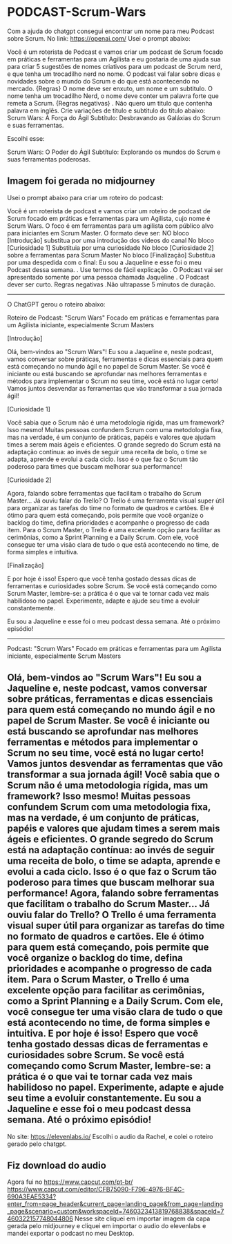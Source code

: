 # PODCAST-Scrum-Wars
Com a ajuda do chatgpt consegui encontrar um nome para meu Podcast sobre Scrum.
No link: https://openai.com/
Usei o prompt abaixo:

Você é um roterista de Podcast e vamos criar um podcast de Scrum focado em práticas e ferramentas para um Agilista e eu gostaria de uma ajuda sua para criar 5 sugestões de nomes criativos para um podcast de Scrum nerd, e que tenha um trocadilho nerd no nome. O podcast vai falar sobre dicas e novidades sobre o mundo do Scrum e do que está acontecendo no mercado.
 {Regras} O nome deve ser enxuto, um nome e um subtitulo. O nome tenha um trocadilho Nerd, o nome deve conter um palavra forte que remeta a Scrum. 
 {Regras negativas} . Não quero um titulo que contenha palavra em inglês.
Crie variações de titulo e subtitulo do titulo abaixo:
Scrum Wars: A Força do Ágil Subtítulo: Desbravando as Galáxias do Scrum e suas ferramentas.

Escolhi esse:

Scrum Wars: O Poder do Ágil 
Subtítulo: Explorando os mundos do Scrum e suas ferramentas poderosas.

Imagem foi gerada no  midjourney
--------------------------------------------------------------------------------------------------------------------------------------------------------------------------------------
Usei o prompt abaixo para criar um roteiro do podcast:

Você é um roterista de podcast e vamos criar um roteiro de podcast de Scrum focado em práticas e ferramentas para um Agilista, cujo nome é Scrum Wars. O foco é em ferramentas para um agilista com público alvo para iniciantes em Scrum Master.
O formato deve ser: 
NO bloco [Introdução] substitua por uma introdução dos videos do canal
No bloco [Curiosidade 1] Substituia por uma curiosidade
No bloco [Curiosidade 2] sobre a ferramentas para Scrum Master
No bloco [Finalização] Substitua por uma despedida com o final: Eu sou a Jaqueline e esse foi o meu Podcast dessa semana.
. Use termos de fácil explicação
. O Podcast vai ser apresentado somente por uma pessoa chamada Jaqueline
. O Podcast dever ser curto.
Regras negativas
.Não ultrapasse 5 minutos de duração.

-------------------------------------
O ChatGPT gerou o roteiro abaixo:



Roteiro de Podcast: "Scrum Wars"
Focado em práticas e ferramentas para um Agilista iniciante, especialmente Scrum Masters

[Introdução]

Olá, bem-vindos ao "Scrum Wars"! Eu sou a Jaqueline e, neste podcast, vamos conversar sobre práticas, ferramentas e dicas essenciais para quem está começando no mundo ágil e no papel de Scrum Master. Se você é iniciante ou está buscando se aprofundar nas melhores ferramentas e métodos para implementar o Scrum no seu time, você está no lugar certo! Vamos juntos desvendar as ferramentas que vão transformar a sua jornada ágil!

[Curiosidade 1]

Você sabia que o Scrum não é uma metodologia rígida, mas um framework? Isso mesmo! Muitas pessoas confundem Scrum com uma metodologia fixa, mas na verdade, é um conjunto de práticas, papéis e valores que ajudam times a serem mais ágeis e eficientes. O grande segredo do Scrum está na adaptação contínua: ao invés de seguir uma receita de bolo, o time se adapta, aprende e evolui a cada ciclo. Isso é o que faz o Scrum tão poderoso para times que buscam melhorar sua performance!

[Curiosidade 2]

Agora, falando sobre ferramentas que facilitam o trabalho do Scrum Master... Já ouviu falar do Trello? O Trello é uma ferramenta visual super útil para organizar as tarefas do time no formato de quadros e cartões. Ele é ótimo para quem está começando, pois permite que você organize o backlog do time, defina prioridades e acompanhe o progresso de cada item. Para o Scrum Master, o Trello é uma excelente opção para facilitar as cerimônias, como a Sprint Planning e a Daily Scrum. Com ele, você consegue ter uma visão clara de tudo o que está acontecendo no time, de forma simples e intuitiva.

[Finalização]

E por hoje é isso! Espero que você tenha gostado dessas dicas de ferramentas e curiosidades sobre Scrum. Se você está começando como Scrum Master, lembre-se: a prática é o que vai te tornar cada vez mais habilidoso no papel. Experimente, adapte e ajude seu time a evoluir constantemente.

Eu sou a Jaqueline e esse foi o meu podcast dessa semana. Até o próximo episódio!

---------------------------------------
Podcast: "Scrum Wars"
Focado em práticas e ferramentas para um Agilista iniciante, especialmente Scrum Masters


Olá, bem-vindos ao "Scrum Wars"! Eu sou a Jaqueline e, neste podcast, vamos conversar sobre práticas, ferramentas e dicas essenciais para quem está começando no mundo ágil e no papel de Scrum Master. Se você é iniciante ou está buscando se aprofundar nas melhores ferramentas e métodos para implementar o Scrum no seu time, você está no lugar certo! Vamos juntos desvendar as ferramentas que vão transformar a sua jornada ágil!
Você sabia que o Scrum não é uma metodologia rígida, mas um framework? Isso mesmo! Muitas pessoas confundem Scrum com uma metodologia fixa, mas na verdade, é um conjunto de práticas, papéis e valores que ajudam times a serem mais ágeis e eficientes. O grande segredo do Scrum está na adaptação contínua: ao invés de seguir uma receita de bolo, o time se adapta, aprende e evolui a cada ciclo. Isso é o que faz o Scrum tão poderoso para times que buscam melhorar sua performance!
Agora, falando sobre ferramentas que facilitam o trabalho do Scrum Master... Já ouviu falar do Trello? O Trello é uma ferramenta visual super útil para organizar as tarefas do time no formato de quadros e cartões. Ele é ótimo para quem está começando, pois permite que você organize o backlog do time, defina prioridades e acompanhe o progresso de cada item. Para o Scrum Master, o Trello é uma excelente opção para facilitar as cerimônias, como a Sprint Planning e a Daily Scrum. Com ele, você consegue ter uma visão clara de tudo o que está acontecendo no time, de forma simples e intuitiva.
E por hoje é isso! Espero que você tenha gostado dessas dicas de ferramentas e curiosidades sobre Scrum. Se você está começando como Scrum Master, lembre-se: a prática é o que vai te tornar cada vez mais habilidoso no papel. Experimente, adapte e ajude seu time a evoluir constantemente.
Eu sou a Jaqueline e esse foi o meu podcast dessa semana. Até o próximo episódio!
------------------------------------------------------------------------------------
No site:  https://elevenlabs.io/ 
Escolhi o audio da Rachel, e colei o roteiro gerado pelo chatgpt.

Fiz download do audio
-------------------------------------------------------------------------------------
Agora fui no https://www.capcut.com/pt-br/
https://www.capcut.com/editor/CFB75090-F796-4976-BF4C-690A3EAE5334?enter_from=page_header&current_page=landing_page&from_page=landing_page&scenario=custom&workspaceId=7460323413819768838&spaceId=7460322157748044806
Nesse site cliquei em importar imagem da capa gerada pelo midjourney e cliquei em importar o audio do elevenlabs e mandei exportar o podcast no meu Desktop.



